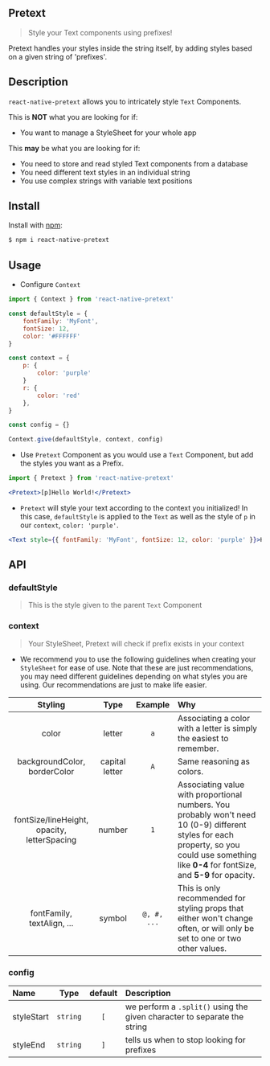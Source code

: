 ## Pretext

> Style your Text components using prefixes!

Pretext handles your styles inside the string itself, by adding styles based on a given string of 'prefixes'.

## Description

`react-native-pretext` allows you to intricately style `Text` Components.

This is **NOT** what you are looking for if:
- You want to manage a StyleSheet for your whole app

This **may** be what you are looking for if:
- You need to store and read styled Text components from a database
- You need different text styles in an individual string
- You use complex strings with variable text positions

## Install

Install with [npm](https://www.npmjs.com/package/react-native-pretext):

```sh
$ npm i react-native-pretext
```

## Usage

- Configure `Context`

```jsx
import { Context } from 'react-native-pretext'

const defaultStyle = {
    fontFamily: 'MyFont',
    fontSize: 12,
    color: '#FFFFFF'
}

const context = {
    p: {
        color: 'purple'
    }
    r: {
        color: 'red'
    },
}

const config = {}

Context.give(defaultStyle, context, config)
```

- Use `Pretext` Component as you would use a `Text` Component, but add the styles you want as a Prefix.

```jsx
import { Pretext } from 'react-native-pretext'

<Pretext>[p]Hello World!</Pretext>
```

- `Pretext` will style your text according to the context you initialized! In this case, `defaultStyle` is applied to the `Text` as well as the style of `p` in our `context`, `color: 'purple'`.

```jsx
<Text style={{ fontFamily: 'MyFont', fontSize: 12, color: 'purple' }}>Hello World!</Text>
```

## API

### defaultStyle

> This is the style given to the parent `Text` Component

### context

> Your StyleSheet, Pretext will check if prefix exists in your context

- We recommend you to use the following guidelines when creating your `StyleSheet` for ease of use. Note that these are just recommendations, you may need different guidelines depending on what styles you are using. Our recommendations are just to make life easier.

| Styling | Type | Example | Why |
| :------: | :------: | :-----: | :--- |
| color | letter | `a` | Associating a color with a letter is simply the easiest to remember. |
| backgroundColor, borderColor | capital letter | `A` | Same reasoning as colors. |
| fontSize/lineHeight, opacity, letterSpacing | number | `1` | Associating value with proportional numbers. You probably won't need 10 (0-9) different styles for each property, so you could use something like **0-4** for fontSize, and **5-9** for opacity. |
| fontFamily, textAlign, ... | symbol | `@, #, ...` | This is only recommended for styling props that either won't change often, or will only be set to one or two other values. |

### config

| Name  | Type     | default | Description |
| :---- | :------: | :------: | :--- |
| styleStart | `string` | `[` | we perform a `.split()` using the given character to separate the string |
| styleEnd | `string` | `]` | tells us when to stop looking for prefixes |
